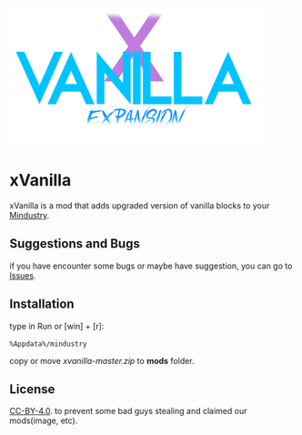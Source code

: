 ![](https://github.com/xpossed-you/xvanilla/blob/master/githubsite/Untitled(1).png)

# xVanilla

xVanilla is a mod that adds upgraded version of vanilla blocks to your [Mindustry](mindustrygame.github.io).


## Suggestions and Bugs
if you have encounter some bugs or maybe have suggestion, you can go to [Issues](https://github.com/xpossed-you/xvanilla/issues).


## Installation
type in Run or [win] + [r]:
  
```
%Appdata%/mindustry
```
  copy or move *xvanilla-master.zip* to **mods** folder.

## License
[CC-BY-4.0](https://choosealicense.com/licenses/cc-by-4.0/). to prevent some bad guys stealing and claimed our mods(image, etc).
